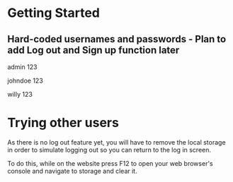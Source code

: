 # Getting Started

## Hard-coded usernames and passwords - Plan to add Log out and Sign up function later
admin
123

johndoe
123

willy
123

# Trying other users

As there is no log out feature yet, you will have to remove the local storage in order to simulate logging out so you can return to the log in screen.

To do this, while on the website press F12 to open your web browser's console and navigate to storage and clear it.
